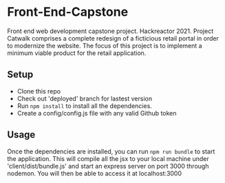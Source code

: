 # Front-End-Capstone
Front end web development capstone project. Hackreactor 2021. Project Catwalk comprises a complete redesign of a ficticious retail portal in order to modernize the website. The focus of this project is to implement a minimum viable product for the retail application.

## Setup
- Clone this repo 
- Check out 'deployed' branch for lastest version
- Run `npm install` to install all the dependencies.
- Create a config/config.js file with any valid Github token

## Usage
Once the dependencies are installed, you can run  `npm run bundle` to start the application. This will compile all the jsx to your local machine under 'client/dist/bundle.js' and start an express server on port 3000 through nodemon. You will then be able to access it at localhost:3000
